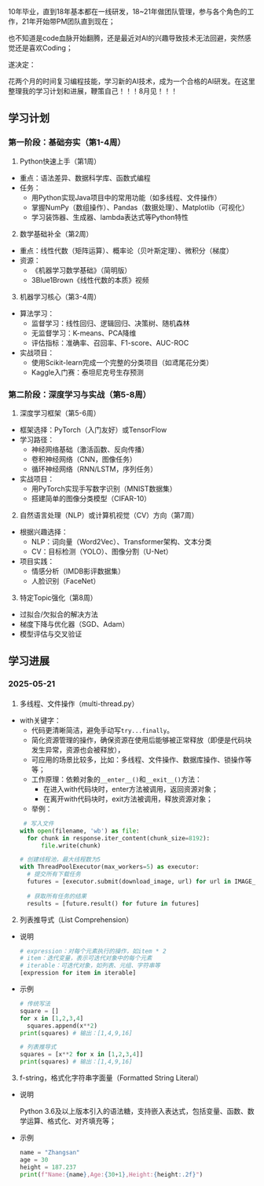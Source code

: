 10年毕业，直到18年基本都在一线研发，18~21年做团队管理，参与各个角色的工作，21年开始带PM团队直到现在；

也不知道是code血脉开始翻腾，还是最近对AI的兴趣导致技术无法回避，突然感觉还是喜欢Coding；

遂决定：

花两个月的时间复习编程技能，学习新的AI技术，成为一个合格的AI研发。在这里整理我的学习计划和进展，鞭策自己！！！8月见！！！

## 学习计划
### 第一阶段：基础夯实（第1-4周）
1. Python快速上手（第1周）
- 重点：语法差异、数据科学库、函数式编程  
- 任务：  
  - 用Python实现Java项目中的常用功能（如多线程、文件操作）  
  - 掌握NumPy（数组操作）、Pandas（数据处理）、Matplotlib（可视化）  
  - 学习装饰器、生成器、lambda表达式等Python特性  

2. 数学基础补全（第2周）
- 重点：线性代数（矩阵运算）、概率论（贝叶斯定理）、微积分（梯度）  
- 资源：  
  - 《机器学习数学基础》（简明版）  
  - 3Blue1Brown《线性代数的本质》视频  

3. 机器学习核心（第3-4周）
- 算法学习：  
  - 监督学习：线性回归、逻辑回归、决策树、随机森林  
  - 无监督学习：K-means、PCA降维  
  - 评估指标：准确率、召回率、F1-score、AUC-ROC  
- 实战项目：  
  - 使用Scikit-learn完成一个完整的分类项目（如鸢尾花分类）  
  - Kaggle入门赛：泰坦尼克号生存预测  


### 第二阶段：深度学习与实战（第5-8周）
1. 深度学习框架（第5-6周）
- 框架选择：PyTorch（入门友好）或TensorFlow  
- 学习路径：  
  - 神经网络基础（激活函数、反向传播）  
  - 卷积神经网络（CNN，图像任务）  
  - 循环神经网络（RNN/LSTM，序列任务）  
- 实战项目：  
  - 用PyTorch实现手写数字识别（MNIST数据集）  
  - 搭建简单的图像分类模型（CIFAR-10）  

2. 自然语言处理（NLP）或计算机视觉（CV）方向（第7周）
- 根据兴趣选择：  
  - NLP：词向量（Word2Vec）、Transformer架构、文本分类  
  - CV：目标检测（YOLO）、图像分割（U-Net）  
- 项目实践：  
  - 情感分析（IMDB影评数据集）  
  - 人脸识别（FaceNet）  

3. 特定Topic强化（第8周）
- 过拟合/欠拟合的解决方法  
- 梯度下降与优化器（SGD、Adam）  
- 模型评估与交叉验证  

## 学习进展
### 2025-05-21
####
1. 多线程、文件操作（multi-thread.py）
- with关键字：
  - 代码更清晰简洁，避免手动写`try...finally`。
  - 简化资源管理的操作，确保资源在使用后能够被正常释放（即便是代码块发生异常，资源也会被释放），
  - 可应用的场景比较多，比如：多线程、文件操作、数据库操作、锁操作等等；
  - 工作原理：依赖对象的`__enter__()`和`__exit__()`方法：
    - 在进入with代码块时，enter方法被调用，返回资源对象；
    - 在离开with代码块时，exit方法被调用，释放资源对象；
  - 举例：
  ```python
   # 写入文件
  with open(filename, 'wb') as file:
    for chunk in response.iter_content(chunk_size=8192):
        file.write(chunk)
  ```
  ```python
  # 创建线程池，最大线程数为5
  with ThreadPoolExecutor(max_workers=5) as executor:
    # 提交所有下载任务
    futures = [executor.submit(download_image, url) for url in IMAGE_URLS]
        
    # 获取所有任务的结果
    results = [future.result() for future in futures]
  ```
2. 列表推导式（List Comprehension）
- 说明
  ```python
  # expression：对每个元素执行的操作，如item * 2
  # item：迭代变量，表示可迭代对象中的每个元素
  # iterable：可迭代对象，如列表、元组、字符串等
  [expression for item in iterable]
  ```
- 示例
  ```python
  # 传统写法
  square = []
  for x in [1,2,3,4]
    squares.append(x**2)
  print(squares) # 输出：[1,4,9,16]

  # 列表推导式
  squares = [x**2 for x in [1,2,3,4]]
  print(squares) # 输出：[1,4,9,16]
  ```
3. f-string，格式化字符串字面量（Formatted String Literal）
- 说明

  Python 3.6及以上版本引入的语法糖，支持嵌入表达式，包括变量、函数、数学运算、格式化、对齐填充等；
- 示例
  ```python
  name = "Zhangsan"
  age = 30
  height = 187.237
  print(f"Name:{name},Age:{30+1},Height:{height:.2f}")
  ```


